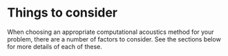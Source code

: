 # Things to consider

When choosing an appropriate computational acoustics method for your problem, there are a number of factors to consider. See the sections below for more details of each of these.

```{tableofcontents}
```